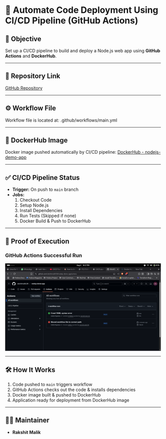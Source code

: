 # 🚀 Automate Code Deployment Using CI/CD Pipeline (GitHub Actions)

## 📄 Objective
Set up a CI/CD pipeline to build and deploy a Node.js web app using **GitHub Actions** and **DockerHub**.

---

## 📁 Repository Link
[GitHub Repository](https://github.com/rakshitmalik136/nodejs-demo-app)

---

## ⚙️ Workflow File
Workflow file is located at: .github/workflows/main.yml


---

## 🐳 DockerHub Image
Docker image pushed automatically by CI/CD pipeline:
[DockerHub - nodejs-demo-app](https://hub.docker.com/r/rakshitmalik136/nodejs-demo-app)

---

## ✅ CI/CD Pipeline Status
- **Trigger:** On push to `main` branch
- **Jobs:**
  1. Checkout Code
  2. Setup Node.js
  3. Install Dependencies
  4. Run Tests (Skipped if none)
  5. Docker Build & Push to DockerHub

---

## 📸 Proof of Execution
### **GitHub Actions Successful Run**
![GitHub Actions Success](screenshots/github-actions-success.png)

---

## 🛠 How It Works
1. Code pushed to `main` triggers workflow
2. GitHub Actions checks out the code & installs dependencies
3. Docker image built & pushed to DockerHub
4. Application ready for deployment from DockerHub image

---

## 👨‍💻 Maintainer
- **Rakshit Malik**
